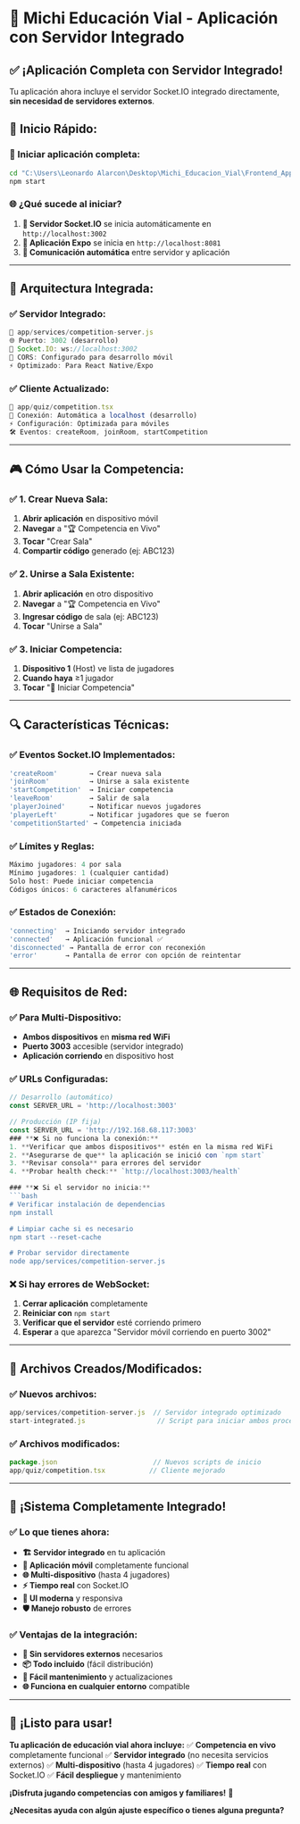 # 🚀 Michi Educación Vial - Aplicación con Servidor Integrado

## ✅ **¡Aplicación Completa con Servidor Integrado!**

Tu aplicación ahora incluye el servidor Socket.IO integrado directamente, **sin necesidad de servidores externos**.

## 🎯 **Inicio Rápido:**

### **📱 Iniciar aplicación completa:**
```bash
cd "C:\Users\Leonardo Alarcon\Desktop\Michi_Educacion_Vial\Frontend_App_Educacion_vial"
npm start
```

### **🌐 ¿Qué sucede al iniciar?**
1. **🚀 Servidor Socket.IO** se inicia automáticamente en `http://localhost:3002`
2. **📱 Aplicación Expo** se inicia en `http://localhost:8081`
3. **🔗 Comunicación automática** entre servidor y aplicación

---

## 🔧 **Arquitectura Integrada:**

### **✅ Servidor Integrado:**
```javascript
📍 app/services/competition-server.js
🌐 Puerto: 3002 (desarrollo)
📡 Socket.IO: ws://localhost:3002
🔧 CORS: Configurado para desarrollo móvil
⚡ Optimizado: Para React Native/Expo
```

### **✅ Cliente Actualizado:**
```javascript
📱 app/quiz/competition.tsx
🔌 Conexión: Automática a localhost (desarrollo)
⚡ Configuración: Optimizada para móviles
🛠 Eventos: createRoom, joinRoom, startCompetition
```

---

## 🎮 **Cómo Usar la Competencia:**

### **✅ 1. Crear Nueva Sala:**
1. **Abrir aplicación** en dispositivo móvil
2. **Navegar** a "🏆 Competencia en Vivo"
3. **Tocar** "Crear Sala"
4. **Compartir código** generado (ej: ABC123)

### **✅ 2. Unirse a Sala Existente:**
1. **Abrir aplicación** en otro dispositivo
2. **Navegar** a "🏆 Competencia en Vivo"
3. **Ingresar código** de sala (ej: ABC123)
4. **Tocar** "Unirse a Sala"

### **✅ 3. Iniciar Competencia:**
1. **Dispositivo 1** (Host) ve lista de jugadores
2. **Cuando haya** ≥1 jugador
3. **Tocar** "🚀 Iniciar Competencia"

---

## 🔍 **Características Técnicas:**

### **✅ Eventos Socket.IO Implementados:**
```javascript
'createRoom'        → Crear nueva sala
'joinRoom'          → Unirse a sala existente
'startCompetition'  → Iniciar competencia
'leaveRoom'         → Salir de sala
'playerJoined'      → Notificar nuevos jugadores
'playerLeft'        → Notificar jugadores que se fueron
'competitionStarted' → Competencia iniciada
```

### **✅ Límites y Reglas:**
```javascript
Máximo jugadores: 4 por sala
Mínimo jugadores: 1 (cualquier cantidad)
Solo host: Puede iniciar competencia
Códigos únicos: 6 caracteres alfanuméricos
```

### **✅ Estados de Conexión:**
```javascript
'connecting'  → Iniciando servidor integrado
'connected'   → Aplicación funcional ✅
'disconnected' → Pantalla de error con reconexión
'error'       → Pantalla de error con opción de reintentar
```

---

## 🌐 **Requisitos de Red:**
### **✅ Para Multi-Dispositivo:**
- **Ambos dispositivos** en **misma red WiFi**
- **Puerto 3003** accesible (servidor integrado)
- **Aplicación corriendo** en dispositivo host

### **✅ URLs Configuradas:**
```javascript
// Desarrollo (automático)
const SERVER_URL = 'http://localhost:3003'

// Producción (IP fija)
const SERVER_URL = 'http://192.168.68.117:3003'
### **❌ Si no funciona la conexión:**
1. **Verificar que ambos dispositivos** estén en la misma red WiFi
2. **Asegurarse de que** la aplicación se inició con `npm start`
3. **Revisar consola** para errores del servidor
4. **Probar health check:** `http://localhost:3003/health`

### **❌ Si el servidor no inicia:**
```bash
# Verificar instalación de dependencias
npm install

# Limpiar cache si es necesario
npm start --reset-cache

# Probar servidor directamente
node app/services/competition-server.js
```

### **❌ Si hay errores de WebSocket:**
1. **Cerrar aplicación** completamente
2. **Reiniciar con** `npm start`
3. **Verificar que el servidor** esté corriendo primero
4. **Esperar** a que aparezca "Servidor móvil corriendo en puerto 3002"

---

## 📁 **Archivos Creados/Modificados:**

### **✅ Nuevos archivos:**
```javascript
app/services/competition-server.js  // Servidor integrado optimizado
start-integrated.js                  // Script para iniciar ambos procesos
```

### **✅ Archivos modificados:**
```javascript
package.json                        // Nuevos scripts de inicio
app/quiz/competition.tsx           // Cliente mejorado
```

---

## 🎉 **¡Sistema Completamente Integrado!**

### **✅ Lo que tienes ahora:**
- **🏗 Servidor integrado** en tu aplicación
- **📱 Aplicación móvil** completamente funcional
- **🌐 Multi-dispositivo** (hasta 4 jugadores)
- **⚡ Tiempo real** con Socket.IO
- **🎨 UI moderna** y responsiva
- **🛡 Manejo robusto** de errores

### **✅ Ventajas de la integración:**
- **🚀 Sin servidores externos** necesarios
- **📦 Todo incluido** (fácil distribución)
- **🔧 Fácil mantenimiento** y actualizaciones
- **🌐 Funciona en cualquier entorno** compatible

---

## 🚀 **¡Listo para usar!**

**Tu aplicación de educación vial ahora incluye:**
✅ **Competencia en vivo** completamente funcional
✅ **Servidor integrado** (no necesita servicios externos)
✅ **Multi-dispositivo** (hasta 4 jugadores)
✅ **Tiempo real** con Socket.IO
✅ **Fácil despliegue** y mantenimiento

**¡Disfruta jugando competencias con amigos y familiares!** 🎊

**¿Necesitas ayuda con algún ajuste específico o tienes alguna pregunta?**
